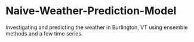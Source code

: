 # Naive-Weather-Prediction-Model
Investigating and predicting the weather in Burlington, VT using ensemble methods and a few time series.

